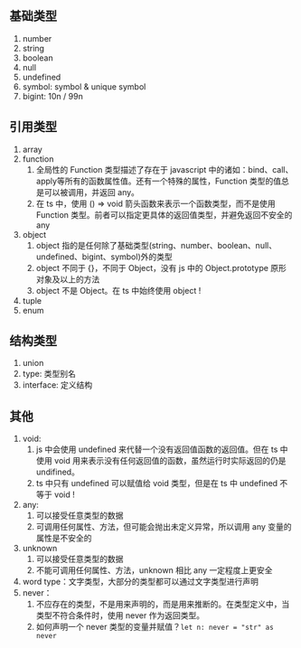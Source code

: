 ## 基础类型
1. number
2. string
3. boolean
4. null
5. undefined
6. symbol: symbol & unique symbol
7. bigint: 10n / 99n

## 引用类型
1. array
2. function
    1. 全局性的 Function 类型描述了存在于 javascript 中的诸如：bind、call、apply等所有的函数属性值。还有一个特殊的属性，Function 类型的值总是可以被调用，并返回 any。
    2. 在 ts 中，使用 () => void 箭头函数来表示一个函数类型，而不是使用 Function 类型。前者可以指定更具体的返回值类型，并避免返回不安全的 any
3. object
    1. object 指的是任何除了基础类型(string、number、boolean、null、undefined、bigint、symbol)外的类型
    2. object 不同于 {}，不同于 Object，没有 js 中的 Object.prototype 原形对象及以上的方法
    3. object 不是 Object。在 ts 中始终使用 object !
4. tuple
5. enum

## 结构类型
1. union
2. type: 类型别名
3. interface: 定义结构

## 其他
1. void: 
    1. js 中会使用 undefined 来代替一个没有返回值函数的返回值。但在 ts 中使用 void 用来表示没有任何返回值的函数，虽然运行时实际返回的仍是 undifined。
    2. ts 中只有 undefined 可以赋值给 void 类型，但是在 ts 中 undefined 不等于 void !
2. any: 
    1. 可以接受任意类型的数据 
    2. 可调用任何属性、方法，但可能会抛出未定义异常，所以调用 any 变量的属性是不安全的
3. unknown
    1. 可以接受任意类型的数据 
    2. 不能可调用任何属性、方法，unknown 相比 any 一定程度上更安全
4. word type：文字类型，大部分的类型都可以通过文字类型进行声明
5. never：
    1. 不应存在的类型，不是用来声明的，而是用来推断的。在类型定义中，当类型不符合条件时，使用 never 作为返回类型。
    2. 如何声明一个 never 类型的变量并赋值？`let n: never = "str" as never`